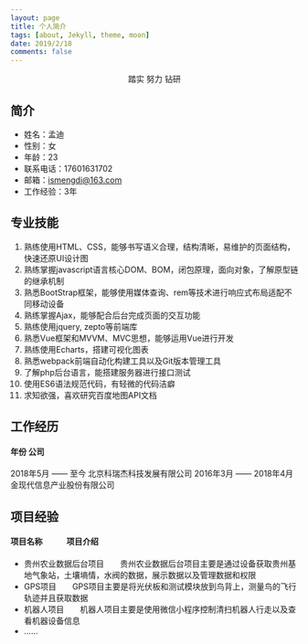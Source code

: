 ```yaml
---
layout: page
title: 个人简介
tags: [about, Jekyll, theme, moon]
date: 2019/2/18
comments: false
---
```

    
<center><a href="https://lwmdlqq.github.io/Blog"><b></b></a>踏实  努力  钻研</center>

## 简介
* 姓名：孟迪
* 性别：女
* 年龄：23
* 联系电话：17601631702
* 邮箱：ismengdi@163.com
* 工作经验：3年

## 专业技能

1. 熟练使用HTML、CSS，能够书写语义合理，结构清晰，易维护的页面结构，快速还原UI设计图
2. 熟练掌握javascript语言核心DOM、BOM，闭包原理，面向对象，了解原型链的继承机制
3. 熟悉BootStrap框架，能够使用媒体查询、rem等技术进行响应式布局适配不同移动设备
4. 熟练掌握Ajax，能够配合后台完成页面的交互功能
5. 熟练使用jquery, zepto等前端库
6. 熟悉Vue框架和MVVM、MVC思想，能够运用Vue进行开发
7. 熟练使用Echarts，搭建可视化图表 
8. 熟悉webpack前端自动化构建工具以及Git版本管理工具
9. 了解php后台语言，能搭建服务器进行接口测试
10. 使用ES6语法规范代码，有轻微的代码洁癖
11. 求知欲强，喜欢研究百度地图API文档 

## 工作经历

#### 年份                          公司
2018年5月 —— 至今         北京科瑞杰科技发展有限公司
2016年3月 —— 2018年4月    金现代信息产业股份有限公司

## 项目经验
#### 项目名称&ensp;&ensp;&ensp;&ensp;&ensp;&ensp;项目介绍
* 贵州农业数据后台项目&ensp;&ensp;&ensp;&ensp;贵州农业数据后台项目主要是通过设备获取贵州基地气象站，土壤墒情，水阀的数据，展示数据以及管理数据和权限
* GPS项目&ensp;&ensp;&ensp;&ensp;GPS项目主要是将光伏板和测试模块放到鸟背上，测量鸟的飞行轨迹并且获取数据
* 机器人项目&ensp;&ensp;&ensp;&ensp;机器人项目主要是使用微信小程序控制清扫机器人行走以及查看机器设备信息
* ......
